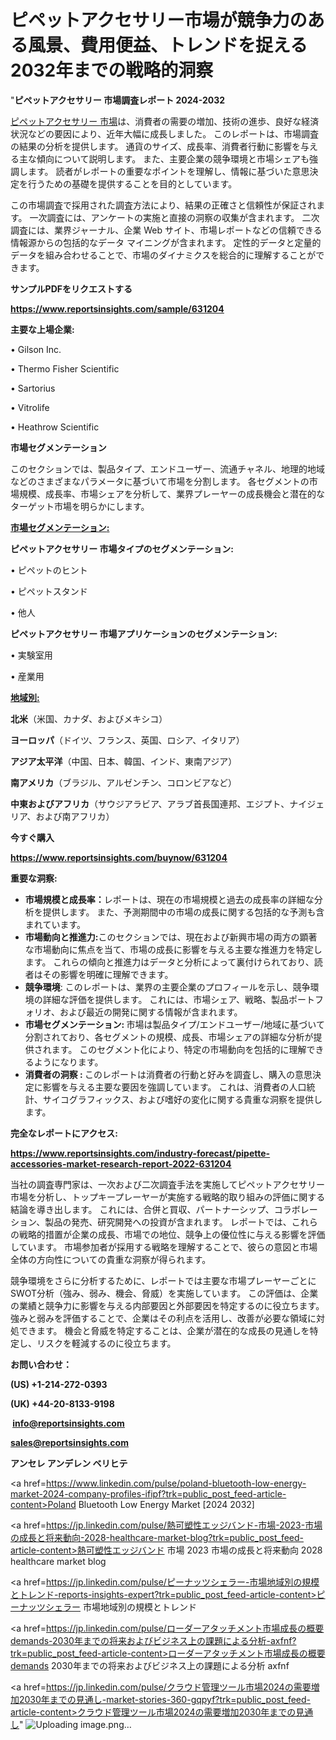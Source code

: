 # ピペットアクセサリー市場が競争力のある風景、費用便益、トレンドを捉える2032年までの戦略的洞察

"<strong>ピペットアクセサリー 市場調査レポート 2024-2032</strong>

<a href=https://www.reportsinsights.com/sample/631204>ピペットアクセサリー 市場</a>は、消費者の需要の増加、技術の進歩、良好な経済状況などの要因により、近年大幅に成長しました。 このレポートは、市場調査の結果の分析を提供します。 通貨のサイズ、成長率、消費者行動に影響を与える主な傾向について説明します。 また、主要企業の競争環境と市場シェアも強調します。 読者がレポートの重要なポイントを理解し、情報に基づいた意思決定を行うための基礎を提供することを目的としています。

この市場調査で採用された調査方法により、結果の正確さと信頼性が保証されます。 一次調査には、アンケートの実施と直接の洞察の収集が含まれます。 二次調査には、業界ジャーナル、企業 Web サイト、市場レポートなどの信頼できる情報源からの包括的なデータ マイニングが含まれます。 定性的データと定量的データを組み合わせることで、市場のダイナミクスを総合的に理解することができます。

<strong><b>サンプルPDFをリクエストする</b></strong>

<a href=https://www.reportsinsights.com/sample/631204><strong><u>https://www.reportsinsights.com/sample/631204</u></strong></a>

<strong>主要な上場企業:</strong>

• Gilson Inc.

• Thermo Fisher Scientific

• Sartorius

• Vitrolife

• Heathrow Scientific

<strong>市場セグメンテーション</strong>

このセクションでは、製品タイプ、エンドユーザー、流通チャネル、地理的地域などのさまざまなパラメータに基づいて市場を分割します。 各セグメントの市場規模、成長率、市場シェアを分析して、業界プレーヤーの成長機会と潜在的なターゲット市場を明らかにします。

<strong><u>市場セグメンテーション</u></strong><strong><u>:</u></strong>

<strong>ピペットアクセサリー 市場タイプのセグメンテーション:</strong>

• ピペットのヒント

• ピペットスタンド

• 他人

<strong>ピペットアクセサリー 市場アプリケーションのセグメンテーション:</strong>

• 実験室用

• 産業用

<strong><u>地域別</u></strong><strong><u>:</u></strong>

<strong>北米</strong>（米国、カナダ、およびメキシコ）

<strong>ヨーロッパ</strong>（ドイツ、フランス、英国、ロシア、イタリア）

<strong>アジア太平洋</strong>（中国、日本、韓国、インド、東南アジア）

<strong>南アメリカ</strong>（ブラジル、アルゼンチン、コロンビアなど）

<strong>中東およびアフリカ</strong>（サウジアラビア、アラブ首長国連邦、エジプト、ナイジェリア、および南アフリカ）

<strong>今すぐ購入</strong>

<a href=https://www.reportsinsights.com/buynow/631204><strong><u>https://www.reportsinsights.com/buynow/631204</u></strong></a>

<strong>重要な洞察:</strong>
<ul>
  <li><strong>市場規模と成長率：</strong>レポートは、現在の市場規模と過去の成長率の詳細な分析を提供します。 また、予測期間中の市場の成長に関する包括的な予測も含まれています。</li>
  <li><strong>市場動向と推進力:</strong>このセクションでは、現在および新興市場の両方の顕著な市場動向に焦点を当て、市場の成長に影響を与える主要な推進力を特定します。 これらの傾向と推進力はデータと分析によって裏付けられており、読者はその影響を明確に理解できます。</li>
  <li><strong>競争環境</strong>: このレポートは、業界の主要企業のプロフィールを示し、競争環境の詳細な評価を提供します。 これには、市場シェア、戦略、製品ポートフォリオ、および最近の開発に関する情報が含まれます。</li>
  <li><strong>市場セグメンテーション: </strong>市場は製品タイプ/エンドユーザー/地域に基づいて分割されており、各セグメントの規模、成長、市場シェアの詳細な分析が提供されます。 このセグメント化により、特定の市場動向を包括的に理解できるようになります。</li>
  <li><strong>消費者の洞察 : </strong>このレポートは消費者の行動と好みを調査し、購入の意思決定に影響を与える主要な要因を強調しています。 これは、消費者の人口統計、サイコグラフィックス、および嗜好の変化に関する貴重な洞察を提供します。</li>
</ul>
<strong>完全なレポートにアクセス:</strong>

<a href=https://www.reportsinsights.com/industry-forecast/pipette-accessories-market-research-report-2022-631204><strong><u><b>https://www.reportsinsights.com/industry-forecast/pipette-accessories-market-research-report-2022-631204</b></u></strong></a>

当社の調査専門家は、一次および二次調査手法を実施してピペットアクセサリー市場を分析し、トップキープレーヤーが実施する戦略的取り組みの評価に関する結論を導き出します。 これには、合併と買収、パートナーシップ、コラボレーション、製品の発売、研究開発への投資が含まれます。 レポートでは、これらの戦略的措置が企業の成長、市場での地位、競争上の優位性に与える影響を評価しています。 市場参加者が採用する戦略を理解することで、彼らの意図と市場全体の方向性についての貴重な洞察が得られます。

競争環境をさらに分析するために、レポートでは主要な市場プレーヤーごとにSWOT分析（強み、弱み、機会、脅威）を実施しています。 この評価は、企業の業績と競争力に影響を与える内部要因と外部要因を特定するのに役立ちます。 強みと弱みを評価することで、企業はその利点を活用し、改善が必要な領域に対処できます。 機会と脅威を特定することは、企業が潜在的な成長の見通しを特定し、リスクを軽減するのに役立ちます。

<strong>お問い合わせ：</strong>

<strong>(US) +1-214-272-0393</strong>

<strong>(UK) +44-20-8133-9198</strong>

<strong> </strong><a href=info@reportsinsights.com><strong><u>info@reportsinsights.com</u></strong></a>

<a href=sales@reportsinsights.com><strong><u>sales@reportsinsights.com</u></strong></a>

<strong>アンセレ アンデレン ベリヒテ</strong>

<a href=https://www.linkedin.com/pulse/poland-bluetooth-low-energy-market-2024-company-profiles-ifipf?trk=public_post_feed-article-content>Poland Bluetooth Low Energy Market [2024 2032]</a>

<a href=https://jp.linkedin.com/pulse/熱可塑性エッジバンド-市場-2023-市場の成長と将来動向-2028-healthcare-market-blog?trk=public_post_feed-article-content>熱可塑性エッジバンド 市場 2023 市場の成長と将来動向 2028 healthcare market blog</a>

<a href=https://jp.linkedin.com/pulse/ピーナッツシェラー-市場地域別の規模とトレンド-reports-insights-expert?trk=public_post_feed-article-content>ピーナッツシェラー 市場地域別の規模とトレンド</a>

<a href=https://jp.linkedin.com/pulse/ローダーアタッチメント市場成長の概要demands-2030年までの将来およびビジネス上の課題による分析-axfnf?trk=public_post_feed-article-content>ローダーアタッチメント市場成長の概要demands 2030年までの将来およびビジネス上の課題による分析 axfnf</a>

<a href=https://jp.linkedin.com/pulse/クラウド管理ツール市場2024の需要増加2030年までの見通し-market-stories-360-gqpyf?trk=public_post_feed-article-content>クラウド管理ツール市場2024の需要増加2030年までの見通し</a>"
![Uploading image.png…]()
